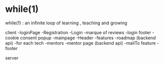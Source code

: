 # while(1)
while(1) : an infinite loop of learning  , teaching and growing


client
-loginPage
    -Registration
    -Login
    -marque of reviews
    -login footer
    -cookie consent popup
-mainpage
    -Header
    -features
        -roadmap (backend api)
                -for each tech
        -mentors
                -mentor page (backend api)
                -mailTo feature
    -footer

server